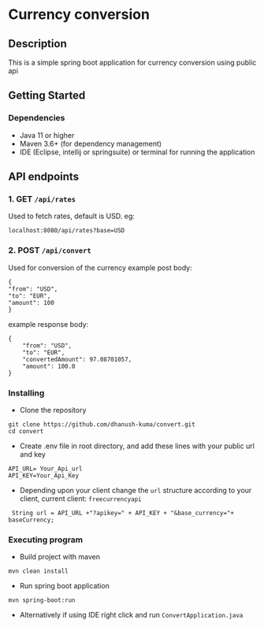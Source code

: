 # Currency conversion
## Description

This is a simple spring boot application for currency conversion using public api

## Getting Started

### Dependencies

* Java 11 or higher
* Maven 3.6+ (for dependency management)
* IDE (Eclipse, intellij or springsuite) or terminal for running the application

## API endpoints
### 1. GET `/api/rates`
Used to fetch rates, default is USD.
eg: 
```
localhost:8080/api/rates?base=USD
```
### 2. POST `/api/convert`
Used for conversion of the currency
example post body:
```
{
"from": "USD",
"to": "EUR",
"amount": 100
}
```
example response body:
```
{
    "from": "USD",
    "to": "EUR",
    "convertedAmount": 97.08701057,
    "amount": 100.0
}
```

### Installing

* Clone the repository
```
git clone https://github.com/dhanush-kuma/convert.git
cd convert
```
* Create .env file in root directory, and add these lines with your public url and key
```
API_URL= Your_Api_url
API_KEY=Your_Api_Key
```
* Depending upon your client change the `url` structure according to your client, current client: `freecurrencyapi`
```
 String url = API_URL +"?apikey=" + API_KEY + "&base_currency="+ baseCurrency;
```

### Executing program

* Build project with maven
```
mvn clean install
```
* Run spring boot application
```
mvn spring-boot:run
```
* Alternatively if using IDE right click and run `ConvertApplication.java`